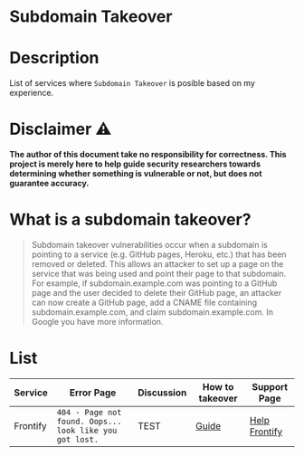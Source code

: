 # Subdomain Takeover

# Description
List of services where `Subdomain Takeover` is posible based on my experience.

# Disclaimer :warning:
**The author of this document take no responsibility for correctness. This project is merely here to help guide security researchers towards determining whether something is vulnerable or not, but does not guarantee accuracy.**

# What is a subdomain takeover?
>Subdomain takeover vulnerabilities occur when a subdomain is pointing to a service (e.g. GitHub pages, Heroku, etc.) that has been removed or deleted. This allows an attacker to set up a page on the service that was being used and point their page to that subdomain. For example, if subdomain.example.com was pointing to a GitHub page and the user decided to delete their GitHub page, an attacker can now create a GitHub page, add a CNAME file containing subdomain.example.com, and claim subdomain.example.com.
In Google you have more information.

# List

| Service | Error Page | Discussion | How to  takeover | Support Page |
| ---------- | ---------- | ---------- | ---------- |---------- |
| Frontify   | `404 - Page not found. Oops... look like you got lost.`   |TEST  | [Guide](https://github.com/robotshell/subdomainTakeover/wiki/Subdomain-Takeover-Frontify)  |[Help Frontify](https://help.frontify.com)|
               
